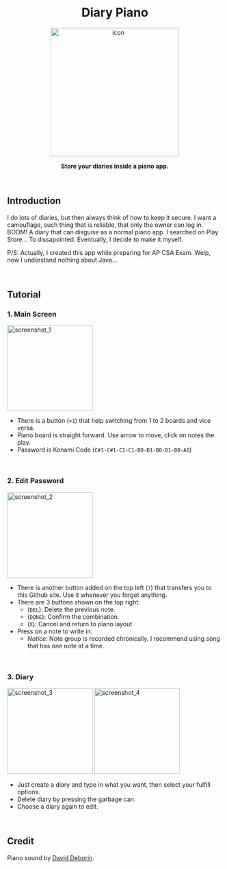 <div align="center">

  # Diary Piano
  
  <img width="300" alt="icon" src="https://github.com/user-attachments/assets/beee085d-d297-492e-a440-b4101bca0deb" />

  **Store your diaries inside a piano app.**
  
  <br>

</div>

## Introduction

I do lots of diaries, but then always think of how to keep it secure. I want a camouflage, such thing that is reliable, that only the owner can log in. BOOM! A diary that can disguise as a normal piano app. I searched on Play Store... To dissapointed. Eventually, I decide to make it myself.

P/S: Actually, I created this app while preparing for AP CSA Exam. Welp, now I understand nothing about Java...

<br>

## Tutorial

### 1. Main Screen

<img height="200" alt="screenshot_1" src="https://github.com/user-attachments/assets/77e52332-3fc9-413c-9444-1e3feb0bb5fc" />

- There is a button (`×1`) that help switching from 1 to 2 boards and vice versa.
- Piano board is straight forward. Use arrow to move, click on notes the play.
- Password is Konami Code (`C#1-C#1-C1-C1-B0-D1-B0-D1-B0-A0`)

<br>

### 2. Edit Password

<img height="200" alt="screenshot_2" src="https://github.com/user-attachments/assets/7b7ce215-d293-43c2-be89-08638d690d06" />

- There is another button added on the top left (`?`) that transfers you to this Github site. Use it whenever you forget anything.
- There are 3 buttons shown on the top right:
  - (`DEL`): Delete the previous note.
  - (`DONE`): Confirm the combination.
  - (`X`): Cancel and return to piano layout.
- Press on a note to write in.
  - *Notice:* Note group is recorded chronically. I recommend using song that has one note at a time.

<br>

### 3. Diary

<img height="200" alt="screenshot_3" src="https://github.com/user-attachments/assets/600004a8-1b2d-4ebf-9f8e-ced0249c425a" />
<img height="200" alt="screenshot_4" src="https://github.com/user-attachments/assets/be71f421-b96a-41e0-9901-cbceedd0948e" />

- Just create a diary and type in what you want, then select your fulfill options.
- Delete diary by pressing the garbage can.
- Choose a diary again to edit.

<br>

## Credit

Piano sound by [David Deborin](https://github.com/daviddeborin/Piano-Sounds-High-Quality-).
